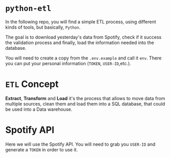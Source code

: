 # `python-etl`

In the following repo, you will find a simple ETL process, using different kinds of tools, but basically, `Python`.

The goal is to download yesterday's data from Spotify, check if it success the validation process and finally, load the information needed into the database.

You will need to create a copy from the `.env.example` and call it `env`. There you can put your personal information (`TOKEN`, `USER-ID`,etc.). 

# `ETL` Concept
**Extract**, **Transform** and **Load** it's the process that allows to move data from multiple sources, clean them and load them into a SQL database, that could be used into a Data warehouse.

# Spotify API
Here we will use the Spotify API. You will need to grab you `USER-ID` and generate a `TOKEN` in order to use it. 
